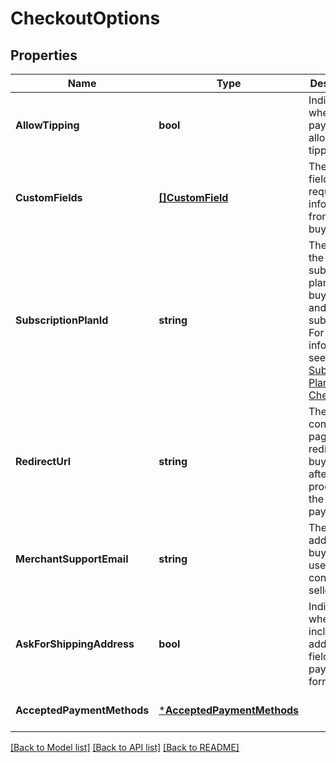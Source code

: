 # CheckoutOptions

## Properties
Name | Type | Description | Notes
------------ | ------------- | ------------- | -------------
**AllowTipping** | **bool** | Indicates whether the payment allows tipping. | [optional] [default to null]
**CustomFields** | [**[]CustomField**](CustomField.md) | The custom fields requesting information from the buyer. | [optional] [default to null]
**SubscriptionPlanId** | **string** | The ID of the subscription plan for the buyer to pay and subscribe.  For more information, see [Subscription Plan Checkout](https://developer.squareup.com/docs/checkout-api/subscription-plan-checkout). | [optional] [default to null]
**RedirectUrl** | **string** | The confirmation page URL to redirect the buyer to after Square processes the payment. | [optional] [default to null]
**MerchantSupportEmail** | **string** | The email address that buyers can use to contact the seller. | [optional] [default to null]
**AskForShippingAddress** | **bool** | Indicates whether to include the address fields in the payment form. | [optional] [default to null]
**AcceptedPaymentMethods** | [***AcceptedPaymentMethods**](AcceptedPaymentMethods.md) |  | [optional] [default to null]

[[Back to Model list]](../README.md#documentation-for-models) [[Back to API list]](../README.md#documentation-for-api-endpoints) [[Back to README]](../README.md)

